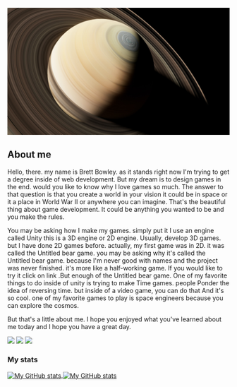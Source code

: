![img](img/img.jpg)

## About me

Hello, there. my name is Brett Bowley. as it stands right now I'm trying to get a degree inside of web development. But my dream is to design games in the end. would you like to know why I love games so much. The answer to that question is that you create a world in your vision it could be in space or it a place in World War II or anywhere you can imagine. That's the beautiful thing about game development. It could be anything you wanted to be and you make the rules.

You may be asking how I make my games. simply put it I use an engine called Unity this is a 3D engine or 2D engine. Usually, develop 3D games. but I have done 2D games before. actually, my first game was in 2D. it was called the Untitled bear game. you may be asking why it's called the Untitled bear game. because I'm never good with names and the project was never finished. it's more like a half-working game. If you would like to try it click on link .But enough of the Untitled bear game. One of my favorite things to do inside of unity is trying to make Time games. people Ponder the idea of reversing time. but inside of a video game, you can do that And it's so cool. one of my favorite games to play is space engineers because you can explore the cosmos.

But that's a little about me. I hope you enjoyed what you've learned about me today and I hope you have a great day.

![](https://img.shields.io/badge/code-javascript-informational?style=for-the-badge&logo=javascript&logoColor=white&color=51be8d)
![](https://img.shields.io/badge/web-css-informational?style=for-the-badge&logo=css3&logoColor=white&color=51be8d)
![](https://img.shields.io/badge/web-html-informational?style=for-the-badge&logo=html5&logoColor=white&color=51be8d)

### My stats

<a href="https://github.com/mrspecht">
  <img height="205px" align="center" src="https://github-readme-stats.vercel.app/api?username=
Bearium-BB
&theme=vue&show_icons=true" alt="My GitHub stats" />
</a>
<a href="https://github.com/
Bearium-BB
">
  <img align="center" src="https://github-readme-stats.vercel.app/api/top-langs/?username=Bearium-BB&theme=vue&hide=Ruby&show_icons=true&langs_count=3" alt="My 
  GitHub stats"/>
</a>
